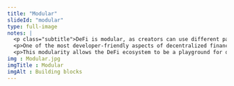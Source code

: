 ```yaml
--- 
title: "Modular"
slideId: "modular"
type: full-image
notes: |
  <p class="subtitle">DeFi is modular, as creators can use different parts of different innovations to create something completely new. Use "building blocks" as an example to show how customizable dApps can be. Note that all dApps are open-source, so the code can be audited or adapted by anyone. This property of DeFi encompasses the value of transparency, a key part of blockchain technology.</p>
  <p>One of the most developer-friendly aspects of decentralized finance is that most innovations can be incorporated into new creations. Developers can pick and choose previously created tools (or even aspects of these tools) to create something completely new, with a different or more successful use. For example, dApps like Metamask combine the ability to browse the decentralized web while also working as a cryptocurrency wallet.</p>
  <p>This modularity allows the DeFi ecosystem to be a playground for developers. Let's say a new innovation is a single lego block. It can be combined with other blocks to make a new tool. All applications are open-source and can be audited, so users can be sure that they are incorporating reliable code into their respective projects. This can be as simple as a new feature being integrated, improving, or combining these tools. We've referred to the modular nature of DeFi dApps as Legos. Individual digital building blocks (dapps) can be added, substituted, and reconfigured into a completely new creation.</p>
img : Modular.jpg
imgTitle : Modular
imgAlt : Building blocks
---
```

